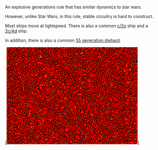 An explosive generations rule that has similar dynamics to star wars.

However, unlike Star Wars, in this rule, stable circuitry is hard to construct.

Most ships move at lightspeed. There is also a common [c/2o] ship and a [2c/4d] ship.

In addition, there is also a common [55 generation diehard].

[![Random Soup](IMG.gif)]


[c/2o]: SHIP_2.rle
[2c/4d]: SHIP_3.rle
[55 generation diehard]: DIE_1.rle
